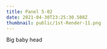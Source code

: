 ```yaml
---
title: Panel 5-02
date: 2021-04-30T23:25:30.508Z
thumbnail: public/1st-Render-11.png
---
```

Big baby head
